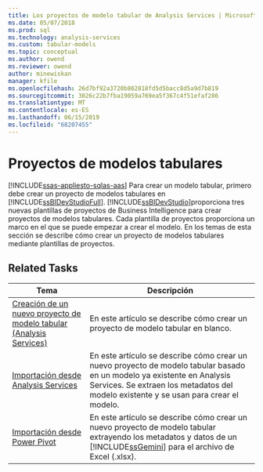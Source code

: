 ```yaml
---
title: Los proyectos de modelo tabular de Analysis Services | Microsoft Docs
ms.date: 05/07/2018
ms.prod: sql
ms.technology: analysis-services
ms.custom: tabular-models
ms.topic: conceptual
ms.author: owend
ms.reviewer: owend
author: minewiskan
manager: kfile
ms.openlocfilehash: 26d7bf92a3720b802818fd5d5bacc8d5a9d7b819
ms.sourcegitcommit: 3026c22b7fba19059a769ea5f367c4f51efaf286
ms.translationtype: MT
ms.contentlocale: es-ES
ms.lasthandoff: 06/15/2019
ms.locfileid: "68207455"
---
```

# <a name="tabular-model-projects"></a>Proyectos de modelos tabulares 
[!INCLUDE[ssas-appliesto-sqlas-aas](../../includes/ssas-appliesto-sqlas-aas.md)]
  Para crear un modelo tabular, primero debe crear un proyecto de modelos tabulares en [!INCLUDE[ssBIDevStudioFull](../../includes/ssbidevstudiofull-md.md)]. [!INCLUDE[ssBIDevStudio](../../includes/ssbidevstudio-md.md)]proporciona tres nuevas plantillas de proyectos de Business Intelligence para crear proyectos de modelos tabulares. Cada plantilla de proyectos proporciona un marco en el que se puede empezar a crear el modelo. En los temas de esta sección se describe cómo crear un proyecto de modelos tabulares mediante plantillas de proyectos.  
  
## <a name="related-tasks"></a>Related Tasks  
  
|Tema|Descripción|  
|-----------|-----------------|  
|[Creación de un nuevo proyecto de modelo tabular &#40;Analysis Services&#41;](../../analysis-services/tabular-models/create-a-new-tabular-model-project-analysis-services.md)|En este artículo se describe cómo crear un proyecto de modelo tabular en blanco.|  
|[Importación desde Analysis Services](../../analysis-services/tabular-models/import-from-analysis-services-ssas-tabular.md)|En este artículo se describe cómo crear un nuevo proyecto de modelo tabular basado en un modelo ya existente en Analysis Services. Se extraen los metadatos del modelo existente y se usan para crear el modelo.|  
|[Importación desde Power Pivot](../../analysis-services/tabular-models/import-from-power-pivot-ssas-tabular.md)|En este artículo se describe cómo crear un nuevo proyecto de modelo tabular extrayendo los metadatos y datos de un [!INCLUDE[ssGemini](../../includes/ssgemini-md.md)] para el archivo de Excel (.xlsx).|  
  
  
